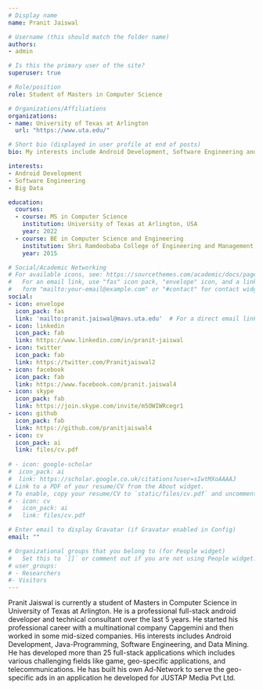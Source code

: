 ```yaml
---
# Display name
name: Pranit Jaiswal

# Username (this should match the folder name)
authors:
- admin

# Is this the primary user of the site?
superuser: true

# Role/position
role: Student of Masters in Computer Science

# Organizations/Affiliations
organizations:
- name: University of Texas at Arlington
  url: "https://www.uta.edu/"

# Short bio (displayed in user profile at end of posts)
bio: My interests include Android Development, Software Engineering and Big Data.

interests:
- Android Development
- Software Engineering
- Big Data

education:
  courses:
  - course: MS in Computer Science
    institution: University of Texas at Arlington, USA
    year: 2022
  - course: BE in Computer Science and Engineering
    institution: Shri Ramdeobaba College of Engineering and Management, India
    year: 2015

# Social/Academic Networking
# For available icons, see: https://sourcethemes.com/academic/docs/page-builder/#icons
#   For an email link, use "fas" icon pack, "envelope" icon, and a link in the
#   form "mailto:your-email@example.com" or "#contact" for contact widget.
social:
- icon: envelope
  icon_pack: fas
  link: 'mailto:pranit.jaiswal@mavs.uta.edu'  # For a direct email link, use "mailto:test@example.org".
- icon: linkedin
  icon_pack: fab
  link: https://www.linkedin.com/in/pranit-jaiswal
- icon: twitter
  icon_pack: fab
  link: https://twitter.com/Pranitjaiswal2
- icon: facebook
  icon_pack: fab
  link: https://www.facebook.com/pranit.jaiswal4 
- icon: skype
  icon_pack: fab
  link: https://join.skype.com/invite/m5OWIWRcegr1   
- icon: github
  icon_pack: fab
  link: https://github.com/pranitjaiswal4
- icon: cv
  icon_pack: ai
  link: files/cv.pdf
  
# - icon: google-scholar
#  icon_pack: ai
#  link: https://scholar.google.co.uk/citations?user=sIwtMXoAAAAJ
# Link to a PDF of your resume/CV from the About widget.
# To enable, copy your resume/CV to `static/files/cv.pdf` and uncomment the lines below.
# - icon: cv
#   icon_pack: ai
#   link: files/cv.pdf

# Enter email to display Gravatar (if Gravatar enabled in Config)
email: ""

# Organizational groups that you belong to (for People widget)
#   Set this to `[]` or comment out if you are not using People widget.
# user_groups:
# - Researchers
#- Visitors
---
```


Pranit Jaiswal is currently a student of Masters in Computer Science in University of Texas at Arlington. He is a professional full-stack android developer and technical consultant over the last 5 years. He started his professional career with a multinational company Capgemini and then worked in some mid-sized companies. His interests includes Android Development, Java-Programming, Software Engineering, and Data Mining. He has developed more than 25 full-stack applications which includes various challenging fields like game, geo-specific applications, and telecommunications. He has built his own Ad-Network to serve the geo-specific ads in an application he developed for JUSTAP Media Pvt Ltd.

